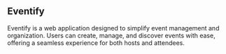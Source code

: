 ## Eventify

Eventify is a web application designed to simplify event management and organization. Users can create, manage, and discover events with ease, offering a seamless experience for both hosts and attendees.
